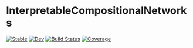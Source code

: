 # InterpretableCompositionalNetworks

[![Stable](https://img.shields.io/badge/docs-stable-blue.svg)](https://azzaare.github.io/InterpretableCompositionalNetworks.jl/stable)
[![Dev](https://img.shields.io/badge/docs-dev-blue.svg)](https://azzaare.github.io/InterpretableCompositionalNetworks.jl/dev)
[![Build Status](https://github.com/azzaare/InterpretableCompositionalNetworks.jl/workflows/CI/badge.svg)](https://github.com/azzaare/InterpretableCompositionalNetworks.jl/actions)
[![Coverage](https://codecov.io/gh/azzaare/InterpretableCompositionalNetworks.jl/branch/master/graph/badge.svg)](https://codecov.io/gh/azzaare/InterpretableCompositionalNetworks.jl)
